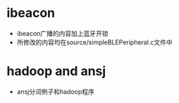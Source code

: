 # ibeacon
* ibeacon广播的内容加上蓝牙开锁
* 所修改的内容均在source/simpleBLEPeripheral.c文件中

# hadoop and ansj
* ansj分词例子和hadoop程序      
